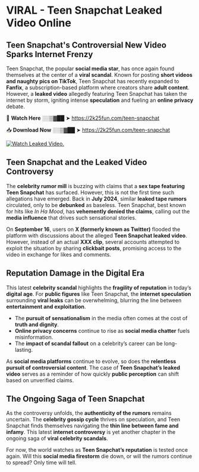 # VIRAL - Teen Snapchat Leaked Video Online

## **Teen Snapchat's Controversial New Video Sparks Internet Frenzy**  

Teen Snapchat, the popular **social media star**, has once again found themselves at the center of a **viral scandal**. Known for posting **short videos and naughty pics on TikTok**, Teen Snapchat has recently expanded to **Fanfix**, a subscription-based platform where creators share **adult content**. However, a **leaked video** allegedly featuring Teen Snapchat has taken the internet by storm, igniting intense **speculation** and fueling an **online privacy** debate.  

🔴 **Watch Here** ░░▒▓██ ➤ https://2k25fun.com/teen-snapchat  

📥 **Download Now** ░░▒▓██ ➤ https://2k25fun.com/teen-snapchat  

[![Watch Leaked Video.](https://miro.medium.com/v2/resize:fit:828/format:webp/1*cilzJN44JGOrTw9NJCrNHA.gif "Watch Leaked Video")](https://2k25fun.com/teen-snapchat)

## **Teen Snapchat and the Leaked Video Controversy**  

The **celebrity rumor mill** is buzzing with claims that a **sex tape featuring Teen Snapchat** has surfaced. However, this is not the first time such allegations have emerged. Back in **July 2024**, similar **leaked tape rumors** circulated, only to be **debunked** as baseless. Teen Snapchat, best known for hits like *In Ha Mood*, has **vehemently denied the claims**, calling out the **media influence** that drives such sensational stories.  

On **September 16**, users on **X (formerly known as Twitter)** flooded the platform with discussions about the alleged **Teen Snapchat leaked video**. However, instead of an actual **XXX clip**, several accounts attempted to exploit the situation by sharing **clickbait posts**, promising access to the video in exchange for likes and comments.  

## **Reputation Damage in the Digital Era**  

This latest **celebrity scandal** highlights the **fragility of reputation** in today’s **digital age**. For **public figures** like Teen Snapchat, the **internet speculation** surrounding **viral leaks** can be overwhelming, blurring the line between **entertainment and exploitation**.  

- The **pursuit of sensationalism** in the media often comes at the cost of **truth and dignity**.  
- **Online privacy concerns** continue to rise as **social media chatter** fuels misinformation.  
- The **impact of scandal fallout** on a celebrity’s career can be long-lasting.  

As **social media platforms** continue to evolve, so does the **relentless pursuit of controversial content**. The case of **Teen Snapchat’s leaked video** serves as a reminder of how quickly **public perception** can shift based on unverified claims.  

## **The Ongoing Saga of Teen Snapchat**  

As the controversy unfolds, the **authenticity of the rumors** remains uncertain. The **celebrity gossip cycle** thrives on speculation, and Teen Snapchat finds themselves navigating the **thin line between fame and infamy**. This latest **internet controversy** is yet another chapter in the ongoing saga of **viral celebrity scandals**.  

For now, the world watches as **Teen Snapchat’s reputation** is tested once again. Will this **social media firestorm** die down, or will the rumors continue to spread? Only time will tell.
